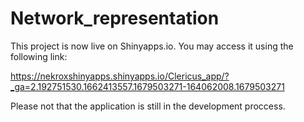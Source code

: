 # Network_representation

This project is now live on Shinyapps.io. You may access it using the following link: 

https://nekroxshinyapps.shinyapps.io/Clericus_app/?_ga=2.192751530.1662413557.1679503271-164062008.1679503271

Please not that the application is still in the development proccess.
